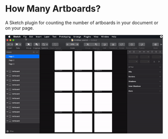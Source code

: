 # How Many Artboards?
A Sketch plugin for counting the number of artboards in your document or on your page.

![How Many Artboards Demo](demo.gif)
